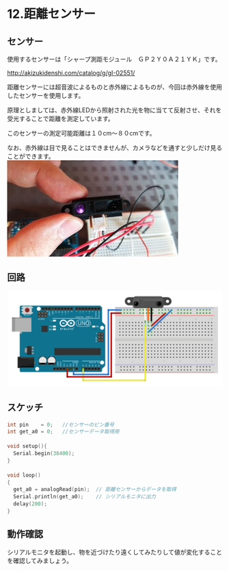 # 12.距離センサー

## センサー


使用するセンサーは「シャープ測距モジュール　ＧＰ２Ｙ０Ａ２１ＹＫ」です。

http://akizukidenshi.com/catalog/g/gI-02551/



距離センサーには超音波によるものと赤外線によるものが、今回は赤外線を使用したセンサーを使用します。


原理としましては、赤外線LEDから照射された光を物に当てて反射させ、それを受光することで距離を測定しています。


このセンサーの測定可能距離は１０cm〜８０cmです。

なお、赤外線は目で見ることはできませんが、カメラなどを通すと少しだけ見ることができます。
<br>
![](distance2.jpeg)

## 回路
![](distance3.png)


## スケッチ

```c
int pin    = 0;   //センサーのピン番号
int get_a0 = 0;   //センサーデータ取得用

void setup(){
  Serial.begin(38400);
}

void loop()                     
{
  get_a0 = analogRead(pin);  // 距離センサーからデータを取得
  Serial.println(get_a0);    // シリアルモニタに出力
  delay(200);
}
```

## 動作確認

シリアルモニタを起動し、物を近づけたり遠くしてみたりして値が変化することを確認してみましょう。

